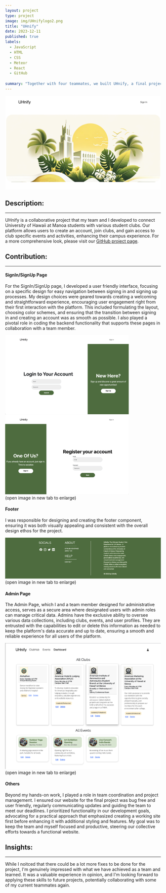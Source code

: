 ```yaml
---
layout: project
type: project
image: img/UHnifylogo2.png
title: "UHnify"
date: 2023-12-11
published: true
labels:
  - JavaScript
  - HTML
  - CSS
  - Meteor
  - React
  - GitHub
    
summary: "Together with four teammates, we built UHnify, a final project for UH Manoa students to foster club involvement and event attendance, streamlining campus engagement."
---
```


<img class="img-fluid" src="../img/finalLanding2.png">

## Description:
---
UHnify is a collaborative project that my team and I developed to connect University of Hawaii at Manoa students with various student clubs. Our platform allows users to create an account, join clubs, and gain access to club specific events and activities, enhancing their campus experience. For a more comprehensive look, please visit our [GitHub project page](https://uhnify.github.io/).

## Contribution:
---
#### SignIn/SignUp Page
For the SignIn/SignUp page, I developed a user friendly interface, focusing on a specific design for easy navigation between signing in and signing up processes. My design choices were geared towards creating a welcoming and straightforward experience, encouraging user engagement right from their first interaction with the platform. This included formulating the layout, choosing color schemes, and ensuring that the transition between signing in and creating an account was as smooth as possible. I also played a pivotal role in coding the backend functionality that supports these pages in collaboration with a team member.
<div class="text-center p-3">
  <img width="400px" src="../img/signinpage.png" class="img-thumbnail" >
  <img width="400px" src="../img/signuppage.png" class="img-thumbnail" >
</div>
<div class="text-center pt-2">
  (open image in new tab to enlarge)
</div>

#### Footer 
I was responsible for designing and creating the footer component, ensuring it was both visually appealing and consistent with the overall design ethos for the project.
  <div class="text-center py-2">
  <img width="600px" src="../img/footer.png" class="img-thumbnail" >
</div>
<div class="text-center pt-2">
  (open image in new tab to enlarge)
</div>

#### Admin Page
The Admin Page, which I and a team member designed for administrative access, serves as a secure area where designated users with admin roles can manage critical data. Admins have the exclusive ability to oversee various data collections, including clubs, events, and user profiles. They are entrusted with the capabilities to edit or delete this information as needed to keep the platform's data accurate and up to date, ensuring a smooth and reliable experience for all users of the platform.
  <div class="text-center py-2">
  <img width="800px" src="../img/adminpage.png" class="img-thumbnail" >
</div>
<div class="text-center pt-2">
  (open image in new tab to enlarge)
</div>

#### Others
Beyond my hands-on work, I played a role in team coordination and project management. I ensured our website for the final project was bug free and user friendly, regularly communicating updates and guiding the team to meet our deadlines. I prioritized functionality in our development goals, advocating for a practical approach that emphasized creating a working site first before enhancing it with additional styling and features. My goal was to keep the team and myself focused and productive, steering our collective efforts towards a functional website.

## Insights:
---
While I noitced that there could be a lot more fixes to be done for the project, I'm genuinely impressed with what we have achieved as a team and learned. It was a valuable experience in opinion, and I'm looking forward to applying these skills to future projects, potentially collaborating with some of my current teammates again.

